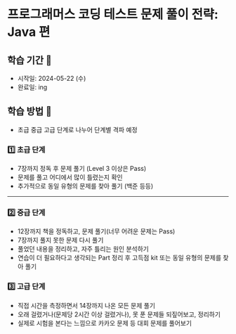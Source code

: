 # 프로그래머스 코딩 테스트 문제 풀이 전략: Java 편

## 학습 기간 📅
- 시작일: 2024-05-22 (수)
- 완료일: ing

## 학습 방법 🔨

- 초급 중급 고급 단계로 나누어 단계별 격파 예정

### 1️⃣ 초급 단계

- 7장까지 정독 후 문제 풀기 (Level 3 이상은 Pass)
- 문제를 풀고 어디에서 많이 틀렸는지 확인
- 추가적으로 동일 유형의 문제를 찾아 풀기 (백준 등등)

---

### 2️⃣ 중급 단계

- 12장까지 책을 정독하고, 문제 풀기(너무 어려운 문제는 Pass)
- 7장까지 풀지 못한 문제 다시 풀기
- 풀었던 내용을 정리하고, 자주 틀리는 원인 분석하기
- 연습이 더 필요하다고 생각되는 Part 정리 후 고득점 kit 또는 동일 유형의 문제를 찾아 풀기

### 3️⃣ 고급 단계

- 직접 시간을 측정하면서 14장까지 나온 모든 문제 풀기
- 오래 걸렸거나(문제당 2시간 이상 걸렸거나), 못 푼 문제들 되짚어보고, 정리하기
- 실제로 시험을 본다는 느낌으로 카카오 문제 등 대회 문제를 풀어보기


